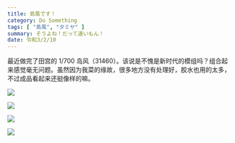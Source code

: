 ```yaml
---
title: 島風です！
category: Do Something
tags: [ "島風", "タミヤ" ]
summary: そうよね！だって速いもん！
date: 令和3/2/10
---
```


最近做完了田宫的 1/700 岛风（31460）。该说是不愧是新时代的模组吗？组合起来感觉毫无问题。虽然因为我菜的缘故，很多地方没有处理好，胶水也用的太多，不过成品看起来还挺像样的嘛。

![](https://t.gyara.moe/LcJV)

![](https://t.gyara.moe/XV2M)

![](https://t.gyara.moe/jqXC)

![](https://t.gyara.moe/56rF)


